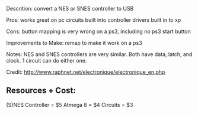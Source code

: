 Descrition:
convert a NES or SNES controller to USB

Pros:
works great on pc
circuits built into controller
drivers built in to xp


Cons:
button mapping is very wrong on a ps3, including no ps3 start button

Improvements to Make:
remap to make it work on a ps3

Notes:
NES and SNES controllers are very similar. Both have data, latch, and clock. 1 circuit can do either one.

Credit:
http://www.raphnet.net/electronique/electronique_en.php

Resources + Cost:
------------------
(S)NES Controller = $5
Atmega 8 = $4
Circuits = $3
